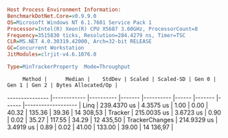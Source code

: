 ```ini

Host Process Environment Information:
BenchmarkDotNet.Core=v0.9.9.0
OS=Microsoft Windows NT 6.1.7601 Service Pack 1
Processor=Intel(R) Xeon(R) CPU X5687 3.60GHz, ProcessorCount=8
Frequency=3515830 ticks, Resolution=284.4279 ns, Timer=TSC
CLR=MS.NET 4.0.30319.42000, Arch=32-bit RELEASE
GC=Concurrent Workstation
JitModules=clrjit-v4.6.1076.0

Type=MinTrackerProperty  Mode=Throughput  

```
         Method |      Median |    StdDev | Scaled | Scaled-SD | Gen 0 |  Gen 1 | Gen 2 | Bytes Allocated/Op |
--------------- |------------ |---------- |------- |---------- |------ |------- |------ |------------------- |
           Linq | 239.4370 us | 4.3575 us |   1.00 |      0.00 | 40.32 | 135.36 | 39.36 |          14 308,53 |
        Tracker | 215.0035 us | 3.6723 us |   0.90 |      0.02 | 35.27 | 117.55 | 34.29 |          12 435,50 |
 TrackerChanges | 214.9329 us | 3.4919 us |   0.89 |      0.02 | 41.00 | 133.00 | 39.00 |          14 136,97 |

